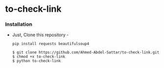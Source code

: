 # to-check-link
### Installation

- Just, Clone this repository -
  ```
  pip install requests beautifulsoup4
   ```

  
  ```
  $ git clone https://github.com/Ahmed-Abdel-Sattar/to-check-link.git
  $ chmod +x to-check-link
  $ python to-check-link
  ```


##



